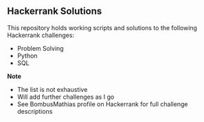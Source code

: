## Hackerrank Solutions
This repository holds working scripts and solutions to the following Hackerrank challenges:
* Problem Solving
* Python
* SQL

**Note**
* The list is not exhaustive
* Will add further challenges as I go
* See BombusMathias profile on Hackerrank for full challenge descriptions
